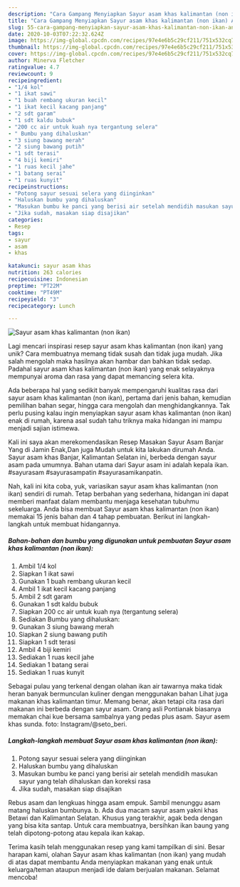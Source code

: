 ```yaml
---
description: "Cara Gampang Menyiapkan Sayur asam khas kalimantan (non ikan) Anti Gagal"
title: "Cara Gampang Menyiapkan Sayur asam khas kalimantan (non ikan) Anti Gagal"
slug: 55-cara-gampang-menyiapkan-sayur-asam-khas-kalimantan-non-ikan-anti-gagal
date: 2020-10-03T07:22:32.624Z
image: https://img-global.cpcdn.com/recipes/97e4e6b5c29cf211/751x532cq70/sayur-asam-khas-kalimantan-non-ikan-foto-resep-utama.jpg
thumbnail: https://img-global.cpcdn.com/recipes/97e4e6b5c29cf211/751x532cq70/sayur-asam-khas-kalimantan-non-ikan-foto-resep-utama.jpg
cover: https://img-global.cpcdn.com/recipes/97e4e6b5c29cf211/751x532cq70/sayur-asam-khas-kalimantan-non-ikan-foto-resep-utama.jpg
author: Minerva Fletcher
ratingvalue: 4.7
reviewcount: 9
recipeingredient:
- "1/4 kol"
- "1 ikat sawi"
- "1 buah rembang ukuran kecil"
- "1 ikat kecil kacang panjang"
- "2 sdt garam"
- "1 sdt kaldu bubuk"
- "200 cc air untuk kuah nya tergantung selera"
- " Bumbu yang dihaluskan"
- "3 siung bawang merah"
- "2 siung bawang putih"
- "1 sdt terasi"
- "4 biji kemiri"
- "1 ruas kecil jahe"
- "1 batang serai"
- "1 ruas kunyit"
recipeinstructions:
- "Potong sayur sesuai selera yang diinginkan"
- "Haluskan bumbu yang dihaluskan"
- "Masukan bumbu ke panci yang berisi air setelah mendidih masukan sayur yang telah dihaluskan dan koreksi rasa"
- "Jika sudah, masakan siap disajikan"
categories:
- Resep
tags:
- sayur
- asam
- khas

katakunci: sayur asam khas 
nutrition: 263 calories
recipecuisine: Indonesian
preptime: "PT22M"
cooktime: "PT49M"
recipeyield: "3"
recipecategory: Lunch

---
```



![Sayur asam khas kalimantan (non ikan)](https://img-global.cpcdn.com/recipes/97e4e6b5c29cf211/751x532cq70/sayur-asam-khas-kalimantan-non-ikan-foto-resep-utama.jpg)

Lagi mencari inspirasi resep sayur asam khas kalimantan (non ikan) yang unik? Cara membuatnya memang tidak susah dan tidak juga mudah. Jika salah mengolah maka hasilnya akan hambar dan bahkan tidak sedap. Padahal sayur asam khas kalimantan (non ikan) yang enak selayaknya mempunyai aroma dan rasa yang dapat memancing selera kita.

Ada beberapa hal yang sedikit banyak mempengaruhi kualitas rasa dari sayur asam khas kalimantan (non ikan), pertama dari jenis bahan, kemudian pemilihan bahan segar, hingga cara mengolah dan menghidangkannya. Tak perlu pusing kalau ingin menyiapkan sayur asam khas kalimantan (non ikan) enak di rumah, karena asal sudah tahu triknya maka hidangan ini mampu menjadi sajian istimewa.

Kali ini saya akan merekomendasikan Resep Masakan Sayur Asam Banjar Yang di Jamin Enak,Dan juga Mudah untuk kita lakukan dirumah Anda. Sayur asam khas Banjar, Kalimantan Selatan ini, berbeda dengan sayur asam pada umumnya. Bahan utama dari Sayur asam ini adalah kepala ikan. #sayurasam #sayurasampatin #sayurasamikanpatin.


Nah, kali ini kita coba, yuk, variasikan sayur asam khas kalimantan (non ikan) sendiri di rumah. Tetap berbahan yang sederhana, hidangan ini dapat memberi manfaat dalam membantu menjaga kesehatan tubuhmu sekeluarga. Anda bisa membuat Sayur asam khas kalimantan (non ikan) memakai 15 jenis bahan dan 4 tahap pembuatan. Berikut ini langkah-langkah untuk membuat hidangannya.

<!--inarticleads1-->

##### Bahan-bahan dan bumbu yang digunakan untuk pembuatan Sayur asam khas kalimantan (non ikan):

1. Ambil 1/4 kol
1. Siapkan 1 ikat sawi
1. Gunakan 1 buah rembang ukuran kecil
1. Ambil 1 ikat kecil kacang panjang
1. Ambil 2 sdt garam
1. Gunakan 1 sdt kaldu bubuk
1. Siapkan 200 cc air untuk kuah nya (tergantung selera)
1. Sediakan  Bumbu yang dihaluskan:
1. Gunakan 3 siung bawang merah
1. Siapkan 2 siung bawang putih
1. Siapkan 1 sdt terasi
1. Ambil 4 biji kemiri
1. Sediakan 1 ruas kecil jahe
1. Sediakan 1 batang serai
1. Sediakan 1 ruas kunyit


Sebagai pulau yang terkenal dengan olahan ikan air tawarnya maka tidak heran banyak bermunculan kuliner dengan menggunakan bahan Lihat juga makanan khas kalimantan timur. Memang benar, akan tetapi cita rasa dari makanan ini berbeda dengan sayur asam. Orang asli Pontianak biasanya memakan chai kue bersama sambalnya yang pedas plus asam. Sayur asem khas sunda. foto: Instagram/@seto_beri. 

<!--inarticleads2-->

##### Langkah-langkah membuat Sayur asam khas kalimantan (non ikan):

1. Potong sayur sesuai selera yang diinginkan
1. Haluskan bumbu yang dihaluskan
1. Masukan bumbu ke panci yang berisi air setelah mendidih masukan sayur yang telah dihaluskan dan koreksi rasa
1. Jika sudah, masakan siap disajikan


Rebus asam dan lengkuas hingga asam empuk. Sambil menunggu asam matang haluskan bumbunya. b. Ada dua macam sayur asam yakni khas Betawi dan Kalimantan Selatan. Khusus yang terakhir, agak beda dengan yang bisa kita santap. Untuk cara membuatnya, bersihkan ikan baung yang telah dipotong-potong atau kepala ikan kakap. 

Terima kasih telah menggunakan resep yang kami tampilkan di sini. Besar harapan kami, olahan Sayur asam khas kalimantan (non ikan) yang mudah di atas dapat membantu Anda menyiapkan makanan yang enak untuk keluarga/teman ataupun menjadi ide dalam berjualan makanan. Selamat mencoba!
